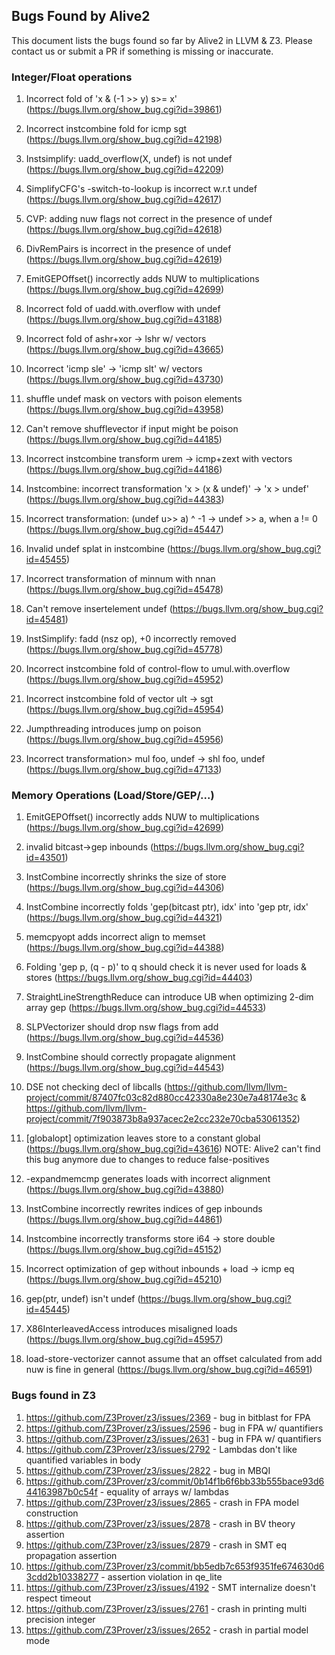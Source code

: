 ## Bugs Found by Alive2

This document lists the bugs found so far by Alive2 in LLVM & Z3.
Please contact us or submit a PR if something is missing or inaccurate.


### Integer/Float operations
1. Incorrect fold of 'x & (-1 >> y) s>= x'
(https://bugs.llvm.org/show_bug.cgi?id=39861)

2. Incorrect instcombine fold for icmp sgt
(https://bugs.llvm.org/show_bug.cgi?id=42198)

3. Instsimplify: uadd_overflow(X, undef) is not undef
(https://bugs.llvm.org/show_bug.cgi?id=42209)

4. SimplifyCFG's -switch-to-lookup is incorrect w.r.t undef
(https://bugs.llvm.org/show_bug.cgi?id=42617)

5. CVP: adding nuw flags not correct in the presence of undef
(https://bugs.llvm.org/show_bug.cgi?id=42618)

6. DivRemPairs is incorrect in the presence of undef
(https://bugs.llvm.org/show_bug.cgi?id=42619)

7. EmitGEPOffset() incorrectly adds NUW to multiplications
(https://bugs.llvm.org/show_bug.cgi?id=42699)

8. Incorrect fold of uadd.with.overflow with undef
(https://bugs.llvm.org/show_bug.cgi?id=43188)

9. Incorrect fold of ashr+xor -> lshr w/ vectors
(https://bugs.llvm.org/show_bug.cgi?id=43665)

10. Incorrect 'icmp sle' -> 'icmp slt' w/ vectors
(https://bugs.llvm.org/show_bug.cgi?id=43730)

11. shuffle undef mask on vectors with poison elements
(https://bugs.llvm.org/show_bug.cgi?id=43958)

12. Can't remove shufflevector if input might be poison
(https://bugs.llvm.org/show_bug.cgi?id=44185)

13. Incorrect instcombine transform urem -> icmp+zext with vectors
(https://bugs.llvm.org/show_bug.cgi?id=44186)

14. Instcombine: incorrect transformation 'x > (x & undef)' -> 'x > undef'
(https://bugs.llvm.org/show_bug.cgi?id=44383)

15. Incorrect transformation: (undef u>> a) ^ -1 -> undef >> a, when a != 0
(https://bugs.llvm.org/show_bug.cgi?id=45447)

16. Invalid undef splat in instcombine
(https://bugs.llvm.org/show_bug.cgi?id=45455)

17. Incorrect transformation of minnum with nnan
(https://bugs.llvm.org/show_bug.cgi?id=45478)

18. Can't remove insertelement undef
(https://bugs.llvm.org/show_bug.cgi?id=45481)

19. InstSimplify: fadd (nsz op), +0 incorrectly removed
(https://bugs.llvm.org/show_bug.cgi?id=45778)

20. Incorrect instcombine fold of control-flow to umul.with.overflow
(https://bugs.llvm.org/show_bug.cgi?id=45952)

21. Incorrect instcombine fold of vector ult -> sgt
(https://bugs.llvm.org/show_bug.cgi?id=45954)

22. Jumpthreading introduces jump on poison
(https://bugs.llvm.org/show_bug.cgi?id=45956)

23. Incorrect transformation> mul foo, undef -> shl foo, undef
(https://bugs.llvm.org/show_bug.cgi?id=47133)


### Memory Operations (Load/Store/GEP/...)

1. EmitGEPOffset() incorrectly adds NUW to multiplications
(https://bugs.llvm.org/show_bug.cgi?id=42699)

2. invalid bitcast->gep inbounds
(https://bugs.llvm.org/show_bug.cgi?id=43501)

3. InstCombine incorrectly shrinks the size of store
(https://bugs.llvm.org/show_bug.cgi?id=44306)

4. InstCombine incorrectly folds 'gep(bitcast ptr), idx' into 'gep ptr, idx'
(https://bugs.llvm.org/show_bug.cgi?id=44321)

5. memcpyopt adds incorrect align to memset
(https://bugs.llvm.org/show_bug.cgi?id=44388)

6. Folding 'gep p, (q - p)' to q should check it is never used for loads & stores
(https://bugs.llvm.org/show_bug.cgi?id=44403)

7. StraightLineStrengthReduce can introduce UB when optimizing 2-dim array gep
(https://bugs.llvm.org/show_bug.cgi?id=44533)

8. SLPVectorizer should drop nsw flags from add
(https://bugs.llvm.org/show_bug.cgi?id=44536)

9. InstCombine should correctly propagate alignment
(https://bugs.llvm.org/show_bug.cgi?id=44543)

10. DSE not checking decl of libcalls
(https://github.com/llvm/llvm-project/commit/87407fc03c82d880cc42330a8e230e7a48174e3c
& https://github.com/llvm/llvm-project/commit/7f903873b8a937acec2e2cc232e70cba53061352)

11. [globalopt] optimization leaves store to a constant global
(https://bugs.llvm.org/show_bug.cgi?id=43616)
NOTE: Alive2 can't find this bug anymore due to changes to reduce false-positives

12. -expandmemcmp generates loads with incorrect alignment
(https://bugs.llvm.org/show_bug.cgi?id=43880)

13. InstCombine incorrectly rewrites indices of gep inbounds
(https://bugs.llvm.org/show_bug.cgi?id=44861)

14. Instcombine incorrectly transforms store i64 -> store double
(https://bugs.llvm.org/show_bug.cgi?id=45152)

15. Incorrect optimization of gep without inbounds + load -> icmp eq
(https://bugs.llvm.org/show_bug.cgi?id=45210)

16. gep(ptr, undef) isn't undef
(https://bugs.llvm.org/show_bug.cgi?id=45445)

17. X86InterleavedAccess introduces misaligned loads
(https://bugs.llvm.org/show_bug.cgi?id=45957)

18. load-store-vectorizer cannot assume that an offset calculated from add nuw is fine in general
(https://bugs.llvm.org/show_bug.cgi?id=46591)

### Bugs found in Z3
1. https://github.com/Z3Prover/z3/issues/2369 - bug in bitblast for FPA
2. https://github.com/Z3Prover/z3/issues/2596 - bug in FPA w/ quantifiers
3. https://github.com/Z3Prover/z3/issues/2631 - bug in FPA w/ quantifiers
4. https://github.com/Z3Prover/z3/issues/2792 - Lambdas don't like quantified variables in body
5. https://github.com/Z3Prover/z3/issues/2822 - bug in MBQI
6. https://github.com/Z3Prover/z3/commit/0b14f1b6f6bb33b555bace93d644163987b0c54f - equality of arrays w/ lambdas
7. https://github.com/Z3Prover/z3/issues/2865 - crash in FPA model construction
8. https://github.com/Z3Prover/z3/issues/2878 - crash in BV theory assertion
9. https://github.com/Z3Prover/z3/issues/2879 - crash in SMT eq propagation assertion
10. https://github.com/Z3Prover/z3/commit/bb5edb7c653f9351fe674630d63cdd2b10338277 - assertion violation in qe_lite
11. https://github.com/Z3Prover/z3/issues/4192 - SMT internalize doesn't respect timeout
12. https://github.com/Z3Prover/z3/issues/2761 - crash in printing multi precision integer
13. https://github.com/Z3Prover/z3/issues/2652 - crash in partial model mode
